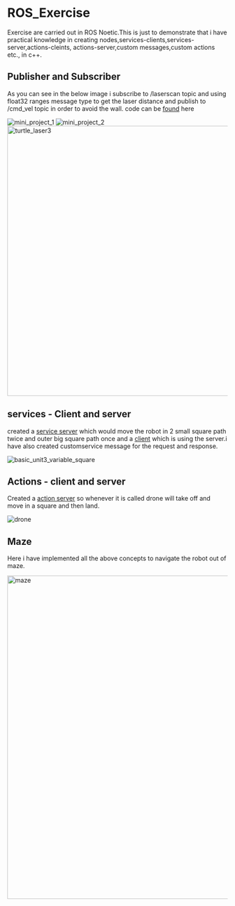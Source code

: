 # ROS_Exercise

Exercise are carried out in ROS Noetic.This is just to demonstrate that i have practical knowledge in creating nodes,services-clients,services-server,actions-cleints, actions-server,custom messages,custom actions etc., in c++.

## Publisher and Subscriber

As you can see in the below image i subscribe to /laserscan topic and using float32 ranges message type to get the laser distance and publish to /cmd_vel topic in order to avoid the wall.
code can be [found](src/topics_quiz/src/topics_quiz_node.cpp) here

![mini_project_1](https://user-images.githubusercontent.com/68550704/124513683-a1f9a180-dddb-11eb-8a17-beacd56535eb.gif)
![mini_project_2](https://user-images.githubusercontent.com/68550704/124513689-a45bfb80-dddb-11eb-9426-a1797f5c9da3.gif)
<img width="616" alt="turtle_laser3" src="https://user-images.githubusercontent.com/68550704/124514649-d4a49980-dddd-11eb-9062-94a813356776.png">

## services - Client and server

created a [service server](src/services_quiz/src/bb8_move_custom_service_server.cpp) which would move the robot in 2 small square path twice and outer big square path once and a [client](src/services_quiz/src/bb8_move_custom_service_client.cpp) which is using the server.i have also created customservice message for the request and response.

![basic_unit3_variable_square](https://user-images.githubusercontent.com/68550704/124514417-416b6400-dddd-11eb-88ea-f78295002430.png)

## Actions - client and server

Created a [action server](src/action413/src/ms.cpp) so whenever it is called drone will take off and move in a square and then land.

![drone](https://user-images.githubusercontent.com/68550704/124514756-12092700-ddde-11eb-85f0-361b8fc43b62.gif)

## Maze

Here i have implemented all the above concepts to navigate the robot out of maze.

<img width="738" alt="maze" src="https://user-images.githubusercontent.com/68550704/124515636-32d27c00-dde0-11eb-8ce6-19b485285411.png">

